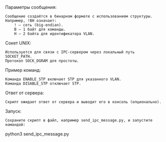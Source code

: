 Параметры сообщения:

    Сообщение создаётся в бинарном формате с использованием структуры.
    Например, !BH означает:
        ! — сеть (big-endian).
        B — 1 байт для команды.
        H — 2 байта для идентификатора VLAN.

Сокет UNIX:

    Используется для связи с IPC-сервером через локальный путь SOCKET_PATH.
    Протокол SOCK_DGRAM для простоты.

Пример команд:

    Команда ENABLE_STP включает STP для указанного VLAN.
    Команда DISABLE_STP отключает STP.

Ответ от сервера:

    Скрипт ожидает ответ от сервера и выводит его в консоль (опционально).

Запуск:

    Сохраните скрипт в файл, например send_ipc_message.py, и запустите командой:

python3 send_ipc_message.py